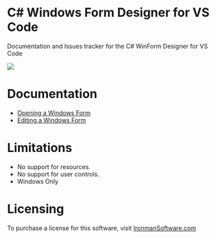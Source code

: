 # C# Windows Form Designer for VS Code

Documentation and Issues tracker for the C# WinForm Designer for VS Code

![](https://camo.githubusercontent.com/fd6b0ebb90a04ea0da5527ee389512dd99f5815b/68747470733a2f2f69322e77702e636f6d2f69726f6e6d616e736f6674776172652e636f6d2f77702d636f6e74656e742f75706c6f6164732f323031392f31322f666f726d2d64657369676e65722e706e673f6669743d3830302532433435302673736c3d31)

# Documentation 

- [Opening a Windows Form](https://github.com/ironmansoftware/csharp-winform-designer/blob/master/opening-a-winform.md)
- [Editing a Windows Form](https://github.com/ironmansoftware/csharp-winform-designer/blob/master/editing-winforms.md)

# Limitations

- No support for resources. 
- No support for user controls. 
- Windows Only

# Licensing

To purchase a license for this software, visit [IronmanSoftware.com](https://ironmansoftware.com/c-windows-form-designer-for-vs-code)
